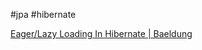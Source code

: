 #jpa #hibernate 

[Eager/Lazy Loading In Hibernate | Baeldung](https://www.baeldung.com/hibernate-lazy-eager-loading)


